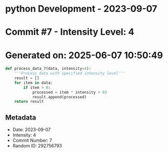 ﻿# python Development - 2023-09-07
# Commit #7 - Intensity Level: 4
# Generated on: 2025-06-07 10:50:49
```python
def process_data_7(data, intensity=4):
    '''Process data with specified intensity level'''
    result = []
    for item in data:
        if item > 0:
            processed = item * intensity + 83
            result.append(processed)
    return result
```
## Metadata
- Date: 2023-09-07
- Intensity: 4
- Commit Number: 7
- Random ID: 292756793
